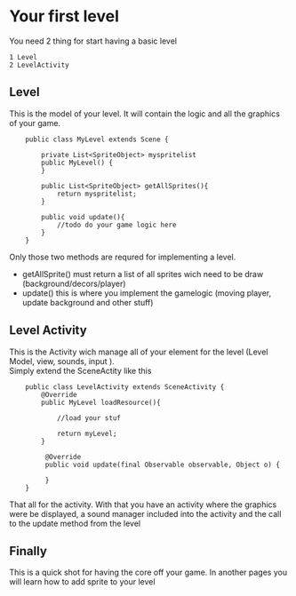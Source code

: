 # Your first level

You need 2 thing for start having a basic level

    1 Level
    2 LevelActivity

## Level

This is the model of your level. It will contain the logic and all the graphics of your game.   


```
    public class MyLevel extends Scene {
        
        private List<SpriteObject> myspritelist
        public MyLevel() {
        }
        
        public List<SpriteObject> getAllSprites(){
            return myspritelist;
        }
        
        public void update(){
            //todo do your game logic here
        }
    }
```

Only those two methods are requred for implementing a level.   

* getAllSprite() must return a list of all sprites wich need to be draw (background/decors/player)
* update() this is where you implement the gamelogic (moving player, update background and other stuff)


## Level Activity

This is the Activity wich manage all of your element for the level (Level Model, view, sounds, input ).    
Simply extend the SceneActity like this


```
    public class LevelActivity extends SceneActivity {    
        @Override
        public MyLevel loadResource(){
        
            //load your stuf
            
            return myLevel;
        }
        
         @Override
         public void update(final Observable observable, Object o) {
         
         }
    }
```

That all for the activity. With that you have an activity where the graphics were be displayed, 
a sound manager included into the activity and the call to the update method from the level

## Finally

This is a quick shot for having the core off your game. In another pages you will learn how to add sprite to your level
